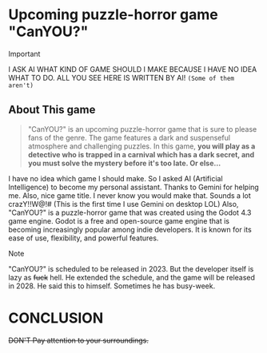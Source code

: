 # Upcoming puzzle-horror game "CanYOU?"

> [!IMPORTANT]
> I ASK AI WHAT KIND OF GAME SHOULD I MAKE BECAUSE I HAVE NO IDEA WHAT TO DO. ALL YOU SEE HERE IS WRITTEN BY AI! ```(Some of them aren't)```

## About This game
> "CanYOU?" is an upcoming puzzle-horror game that is sure to please fans of the genre. The game features a dark and suspenseful atmosphere and challenging puzzles. In this game, **you will play as a detective who is trapped in a carnival which has a dark secret, and you must solve the mystery before it's too late. Or else...**

I have no idea which game I should make. So I asked AI (Artificial Intelligence) to become my personal assistant. Thanks to Gemini for helping me. Also, nice game title. I never know you would make that. Sounds a lot crazY!!W@!# (This is the first time I use Gemini on desktop LOL) Also, "CanYOU?" is a puzzle-horror game that was created using the Godot 4.3 game engine. Godot is a free and open-source game engine that is becoming increasingly popular among indie developers. It is known for its ease of use, flexibility, and powerful features.

> [!NOTE]
> "CanYOU?" is scheduled to be released in 2023. But the developer itself is lazy as ~~fuck~~ hell. He extended the schedule, and the game will be released in 2028. He said this to himself. Sometimes he has busy-week.

# CONCLUSION
~~DON'T Pay attention to your surroundings.~~

